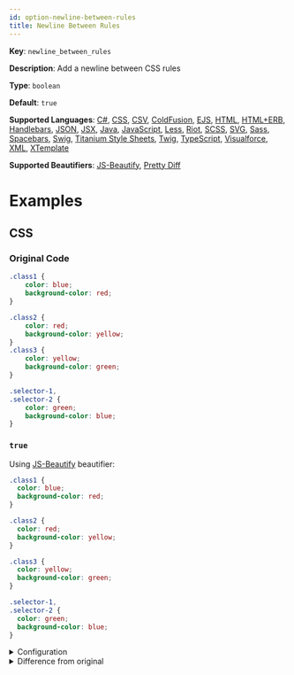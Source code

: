 ```yaml
---
id: option-newline-between-rules
title: Newline Between Rules
---
```

**Key**: `newline_between_rules`

**Description**: Add a newline between CSS rules

**Type**: `boolean`

**Default**: `true`

**Supported Languages**: [C#](/docs/language-csharp.html), [CSS](/docs/language-css.html), [CSV](/docs/language-csv.html), [ColdFusion](/docs/language-coldfusion.html), [EJS](/docs/language-ejs.html), [HTML](/docs/language-html.html), [HTML+ERB](/docs/language-html%2Berb.html), [Handlebars](/docs/language-handlebars.html), [JSON](/docs/language-json.html), [JSX](/docs/language-jsx.html), [Java](/docs/language-java.html), [JavaScript](/docs/language-javascript.html), [Less](/docs/language-less.html), [Riot](/docs/language-riot.html), [SCSS](/docs/language-scss.html), [SVG](/docs/language-svg.html), [Sass](/docs/language-sass.html), [Spacebars](/docs/language-spacebars.html), [Swig](/docs/language-swig.html), [Titanium Style Sheets](/docs/language-titanium-style-sheets.html), [Twig](/docs/language-twig.html), [TypeScript](/docs/language-typescript.html), [Visualforce](/docs/language-visualforce.html), [XML](/docs/language-xml.html), [XTemplate](/docs/language-xtemplate.html)

**Supported Beautifiers**: [JS-Beautify](/docs/beautifier-js-beautify.html), [Pretty Diff](/docs/beautifier-pretty-diff.html)

# Examples
## CSS
### Original Code
```CSS
.class1 {
    color: blue;
    background-color: red;
}

.class2 {
    color: red;
    background-color: yellow;
}
.class3 {
    color: yellow;
    background-color: green;
}

.selector-1,
.selector-2 {
    color: green;
    background-color: blue;
}

```
### `true`
Using [JS-Beautify](/docs/beautifier-js-beautify.html) beautifier:
```CSS
.class1 {
  color: blue;
  background-color: red;
}

.class2 {
  color: red;
  background-color: yellow;
}

.class3 {
  color: yellow;
  background-color: green;
}

.selector-1,
.selector-2 {
  color: green;
  background-color: blue;
}
```
<details><summary>Configuration</summary>
A `.unibeautify.json` file would look like the following:
```json
{
  "CSS": {
    "indent_size": 2,
    "indent_char": " ",
    "newline_between_rules": true
  }
}
```
</details>
<details><summary>Difference from original</summary>
```diff
Index: true
===================================================================
--- true	Original
+++ true	Beautified
@@ -1,19 +1,20 @@
 .class1␣{␊
-␣␣␣␣color:␣blue;␊
-␣␣␣␣background-color:␣red;␊
+␣␣color:␣blue;␊
+␣␣background-color:␣red;␊
 }␊
 ␊
 .class2␣{␊
-␣␣␣␣color:␣red;␊
-␣␣␣␣background-color:␣yellow;␊
+␣␣color:␣red;␊
+␣␣background-color:␣yellow;␊
 }␊
+␊
 .class3␣{␊
-␣␣␣␣color:␣yellow;␊
-␣␣␣␣background-color:␣green;␊
+␣␣color:␣yellow;␊
+␣␣background-color:␣green;␊
 }␊
 ␊
 .selector-1,␊
 .selector-2␣{␊
-␣␣␣␣color:␣green;␊
-␣␣␣␣background-color:␣blue;␊
-}␊
+␣␣color:␣green;␊
+␣␣background-color:␣blue;␊
+}
\ No newline at end of file

```
</details>
### `false`
Using [JS-Beautify](/docs/beautifier-js-beautify.html) beautifier:
```CSS
.class1 {
  color: blue;
  background-color: red;
}
.class2 {
  color: red;
  background-color: yellow;
}
.class3 {
  color: yellow;
  background-color: green;
}
.selector-1,
.selector-2 {
  color: green;
  background-color: blue;
}
```
<details><summary>Configuration</summary>
A `.unibeautify.json` file would look like the following:
```json
{
  "CSS": {
    "indent_size": 2,
    "indent_char": " ",
    "newline_between_rules": false
  }
}
```
</details>
<details><summary>Difference from original</summary>
```diff
Index: false
===================================================================
--- false	Original
+++ false	Beautified
@@ -1,19 +1,17 @@
 .class1␣{␊
-␣␣␣␣color:␣blue;␊
-␣␣␣␣background-color:␣red;␊
+␣␣color:␣blue;␊
+␣␣background-color:␣red;␊
 }␊
-␊
 .class2␣{␊
-␣␣␣␣color:␣red;␊
-␣␣␣␣background-color:␣yellow;␊
+␣␣color:␣red;␊
+␣␣background-color:␣yellow;␊
 }␊
 .class3␣{␊
-␣␣␣␣color:␣yellow;␊
-␣␣␣␣background-color:␣green;␊
+␣␣color:␣yellow;␊
+␣␣background-color:␣green;␊
 }␊
-␊
 .selector-1,␊
 .selector-2␣{␊
-␣␣␣␣color:␣green;␊
-␣␣␣␣background-color:␣blue;␊
-}␊
+␣␣color:␣green;␊
+␣␣background-color:␣blue;␊
+}
\ No newline at end of file

```
</details>